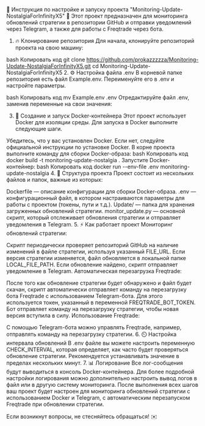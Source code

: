 📜 Инструкция по настройке и запуску проекта "Monitoring-Update-NostalgiaForInfinityX5" 🚀
Этот проект предназначен для мониторинга обновлений стратегии в репозитории GitHub и отправки уведомлений через Telegram, а также для работы с Freqtrade через бота.

1. 🔥 Клонирование репозитория
Для начала, клонируйте репозиторий проекта на свою машину:

bash
Копировать код
git clone https://github.com/prokazzzzza/Monitoring-Update-NostalgiaForInfinityX5.git
cd Monitoring-Update-NostalgiaForInfinityX5
2. ⚙️ Настройка файла .env
В корневой папке репозитория есть файл Example.env. Переименуйте его в .env и настройте параметры.

bash
Копировать код
mv Example.env .env
Отредактируйте файл .env, заменив переменные на свои значения:

3. 🐳 Создание и запуск Docker-контейнера
Этот проект использует Docker для изоляции среды. Для запуска в Docker выполните следующие шаги.

Убедитесь, что у вас установлен Docker. Если нет, следуйте официальной инструкции по установке Docker.
В корне проекта выполните команду для сборки Docker-образа:
bash
Копировать код
docker build -t monitoring-update-nostalgia .
Запустите Docker-контейнер:
bash
Копировать код
docker run --env-file .env monitoring-update-nostalgia
4. 📁 Структура проекта
Проект состоит из нескольких файлов и папок, важные из которых:

Dockerfile — описание конфигурации для сборки Docker-образа.
.env — конфигурационный файл, в котором настраиваются параметры для работы с проектом (токены, пути и т.д.).
Update/ — папка для хранения загруженных обновлений стратегии.
monitor_update.py — основной скрипт, который отслеживает обновления стратегии и отправляет уведомления в Telegram.
5. ⚡ Как работает проект
Мониторинг обновлений стратегии:

Скрипт периодически проверяет репозиторий GitHub на наличие изменений в файле стратегии, используя указанный FILE_URL.
Если версия стратегии изменяется, файл обновляется в локальной папке LOCAL_FILE_PATH.
Если обновление найдено, скрипт отправляет уведомление в Telegram.
Автоматическая перезагрузка Freqtrade:

После того как обновление стратегии будет обнаружено и файл будет скачан, скрипт автоматически отправляет команду на перезагрузку бота Freqtrade с использованием Telegram-бота.
Для этого используется токен, указанный в переменной FREQTRADE_BOT_TOKEN. Бот отправляет команду на перезагрузку стратегии, чтобы новая версия вступила в силу.
Использование Freqtrade:

С помощью Telegram-бота можно управлять Freqtrade, например, отправлять команду на перезагрузку стратегии.
6. ⏲️ Настройка интервала обновлений
В .env файле вы можете настроить переменную CHECK_INTERVAL, которая определяет, как часто будет проверяться обновление стратегии. Рекомендуется устанавливать значение в пределах нескольких минут.
7. 📊 Логирование
Все лог-сообщения будут выводиться в консоль Docker-контейнера. Для более подробной настройки логирования можно дополнительно настроить вывод логов в файл или в другую систему мониторинга.
После выполнения всех шагов ваш проект будет настроен для мониторинга обновлений стратегии с использованием Docker и Telegram, с автоматическим перезапуском Freqtrade при обновлении стратегии.

Если возникнут вопросы, не стесняйтесь обращаться! ✉️
